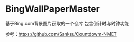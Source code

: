 # BingWallPaperMaster
 基于Bing.com背景图片获取的一个仓库
 包含倒计时与时钟功能

参考：<https://github.com/Sanksu/Countdowm-NMET>